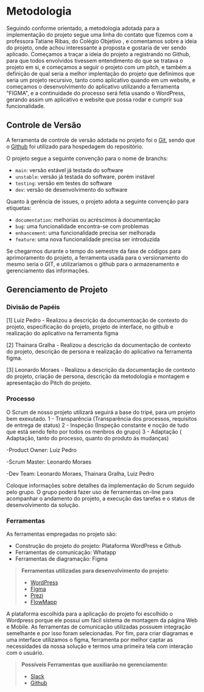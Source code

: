 
# Metodologia

Seguindo conforme orientado, a metodologia adotada para a implementação do projeto segue uma linha do contato que fizemos
com a professora Tatiane Ribas, do Colégio Objetivo , e comentamos sobre a ideia do projeto, onde achou interessante a proposta
e gostaria de ver sendo aplicado. Começamos a traçar a ideia do projeto a registrando no Github, para que todos envolvidos tivessem entendimento
do que se tratava o projeto em si, e começamos a seguir o projeto com um pitch, e também a definição de qual seria a melhor
implentação do projeto que definimos que seria um projeto recursivo, tanto como aplicativo quando em um website, e começamos o desenvolvimento
do aplicativo utilizando a ferramenta "FIGMA", e a continuidade do processo será fetia usando o WordPress, gerando assim um aplicativo e
website que possa rodar e cumprir sua funcionalidade.

## Controle de Versão

A ferramenta de controle de versão adotada no projeto foi o
[Git](https://git-scm.com/), sendo que o [Github](https://github.com)
foi utilizado para hospedagem do repositório.

O projeto segue a seguinte convenção para o nome de branchs:

- `main`: versão estável já testada do software
- `unstable`: versão já testada do software, porém instável
- `testing`: versão em testes do software
- `dev`: versão de desenvolvimento do software

Quanto à gerência de issues, o projeto adota a seguinte convenção para
etiquetas:

- `documentation`: melhorias ou acréscimos à documentação
- `bug`: uma funcionalidade encontra-se com problemas
- `enhancement`: uma funcionalidade precisa ser melhorada
- `feature`: uma nova funcionalidade precisa ser introduzida

Se chegarmos durante o tempo do semestre da fase de códigos para aprimoramento do projeto, a ferramenta usada para o versionamento do mesmo
seria o GIT, e utilizaríamos o github para o armazenamento e gerenciamento das informações. 

## Gerenciamento de Projeto

### Divisão de Papéis

[1] Luiz Pedro - Realizou a descrição da documentoação de contexto do projeto, especificação do projeto, projeto de interface, no github e realização do aplicativo na ferramenta figma

[2] Thainara Gralha - Realizou a descrição da documentação de contexto do projeto, descrição de persona e realização do aplicativo na ferramenta figma.

[3] Leonardo Moraes - Realizou a descrição da documentação de contexto do projeto, criação de persona, descrição da metodologia e montagem e apresentação do Pitch do projeto.

### Processo

O Scrum de nosso projeto utilizará seguirá a base do tripé, para um projeto bem exexutado. 
1 - Transparência (Transparência dos processos, requisitos de entrega de status)
2 - Inspeção (Inspeção constante e noção de tudo que está sendo feito por todos os menbros do grupo)
3 - Adaptação ( Adaptação, tanto do processo, quanto do produto ás mudanças)

-Product Owner: Luiz Pedro 

-Scrum Master: Leonardo Moraes

-Dev Team: Leonardo Moraes, Thainara Gralha, Luiz Pedro

Coloque  informações sobre detalhes da implementação do Scrum seguido pelo grupo. O grupo poderá fazer uso de ferramentas on-line para acompanhar o andamento do projeto, a execução das tarefas e o status de desenvolvimento da solução.

### Ferramentas

As ferramentas empregadas no projeto são:

- Construção do projeto do projeto: Plataforma WordPress e Github
- Ferramentas de comunicação: Whatapp
- Ferramentas de diagramação: Figma

> **Ferramentas utilizadas para desenvolvimento do projeto**:
> - [WordPress](https://wordpress.com/)
> - [Figma](https://figma.com)
> - [Prezi](https://prezi.com)
> - [FlowMapp](https://app.flowmapp.com/)

A plataforma escolhida para a aplicação do projeto foi escolhido o Wordpress porque ele possui um fácil sistema 
de montagem da página Web e Mobile.
As ferramentas de comunicação utilizadas possuem
integração semelhante e por isso foram selecionadas. Por fim, para criar
diagramas e uma interface utilizamos o figma, ferramenta por melhor captar as
necessidades da nossa solução e termos uma primeira tela com interação com o usuário.

 
> **Possíveis Ferramentas que auxiliarão no gerenciamento**:
> - [Slack](https://slack.com/)
> - [Github](https://github.com/)

